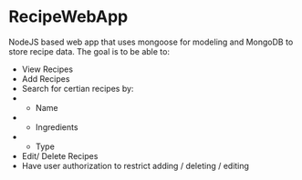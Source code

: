 # RecipeWebApp
NodeJS based web app that uses mongoose for modeling and MongoDB to store recipe data. 
The goal is to be able to:
* View Recipes
* Add Recipes
* Search for certian recipes by: 
* * Name
* * Ingredients
* * Type
* Edit/ Delete Recipes
* Have user authorization to restrict adding / deleting / editing
